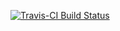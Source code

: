 
[![Travis-CI Build Status](https://travis-ci.org/UW-GAC/variant_db.svg?branch=master)](https://travis-ci.org/UW-GAC/variant_db)
